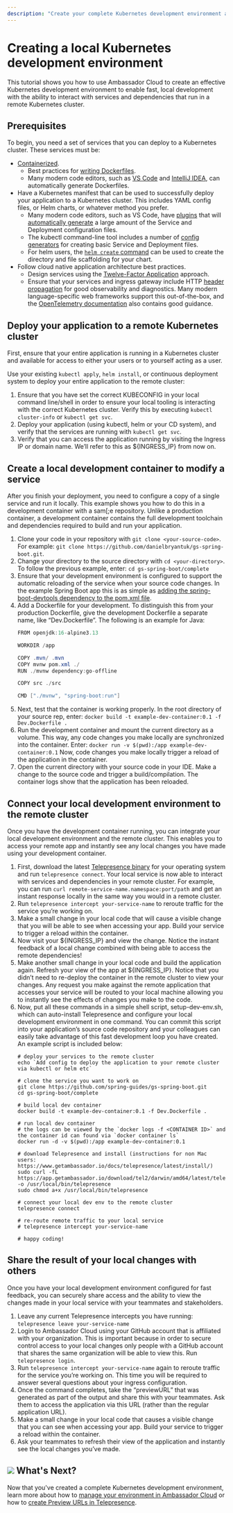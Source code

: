 ```yaml
---
description: "Create your complete Kubernetes development environment and use Telepresence to intercept services running in your Kubernetes cluster, speeding up local development and debugging."
--- 
```


# Creating a local Kubernetes development environment

This tutorial shows you how to use Ambassador Cloud to create an effective Kubernetes development environment to enable  fast, local development with the ability to interact with services and dependencies that run in a remote Kubernetes cluster.

## Prerequisites

To begin, you need a set of services that you can deploy to a Kubernetes cluster. These services must be:

* [Containerized](../../../../../../learn/kubernetes-glossary/container/).
 	- Best practices for [writing Dockerfiles](https://docs.docker.com/develop/develop-images/dockerfile_best-practices/).
	- Many modern code editors, such as [VS Code](https://code.visualstudio.com/docs/containers/overview) and [IntelliJ IDEA](https://code.visualstudio.com/docs/containers/overview), can automatically generate Dockerfiles.
* Have a Kubernetes manifest that can be used to successfully deploy your application to a Kubernetes cluster. This includes YAML config files, or Helm charts, or whatever method you prefer.
	- Many modern code editors, such as VS Code, have [plugins](https://marketplace.visualstudio.com/items?itemName=ms-kubernetes-tools.vscode-kubernetes-tools) that will [automatically generate](https://marketplace.visualstudio.com/items?itemName=GoogleCloudTools.cloudcode) a large amount of the Service and Deployment configuration files.
	- The kubectl command-line tool includes a number of [config generators](https://v1-22.docs.kubernetes.io/docs/reference/kubectl/conventions/#generators) for creating basic Service and Deployment files.
	- For helm users, the [`helm create` command](https://helm.sh/docs/helm/helm_create/) can be used to create the directory and file scaffolding for your chart.
* Follow cloud native application architecture best practices.
	- Design services using the [Twelve-Factor Application](https://12factor.net/) approach.
	- Ensure that your services and ingress gateway include HTTP [header propagation](https://www.getambassador.io/learn/kubernetes-glossary/header-propagation/) for good observability and diagnostics. Many modern language-specific web frameworks support this out-of-the-box, and the [OpenTelemetry documentation](https://opentelemetry.lightstep.com/core-concepts/context-propagation/) also contains good guidance. 

## Deploy your application to a remote Kubernetes cluster

First, ensure that your entire application is running in a Kubernetes cluster and available for access to either your users or to yourself acting as a user.

Use your existing `kubectl apply`, `helm install`, or continuous deployment system to deploy your entire application to the remote cluster:

1. Ensure that you have set the correct KUBECONFIG in your local command line/shell in order to ensure your local tooling is interacting with the correct Kubernetes cluster. Verify this by executing `kubectl cluster-info` or `kubectl get svc`.
2. Deploy your application (using kubectl, helm or your CD system), and verify that the services are running with `kubectl get svc`.
3. Verify that you can access the application running by visiting the Ingress IP or domain name. We’ll refer to this as ${INGRESS_IP} from now on.

## Create a local development container to modify a service

After you finish your deployment, you need to configure a copy of a single service and run it locally. This example shows you how to do this in a development container with a sam[;e repository. Unlike a production container, a development container contains the full development toolchain and dependencies required to build and run your application.


1. Clone your code in your repository with `git clone <your-source-code>`.
 For example: `git clone https://github.com/danielbryantuk/gs-spring-boot.git`.
2. Change your directory to the source directory with `cd <your-directory>`.
 To follow the previous example, enter: `cd gs-spring-boot/complete`
3. Ensure that your development environment is configured to support the automatic reloading of the service when your source code changes.
 In the example Spring Boot app this is as simple as [adding the spring-boot-devtools dependency to the pom.xml file](https://docs.spring.io/spring-boot/docs/1.5.16.RELEASE/reference/html/using-boot-devtools.html).
4. Add a Dockerfile for your development. 
 To distinguish this from your production Dockerfile, give the development Dockerfile a separate name, like “Dev.Dockerfile”.
 The following is an example for Java: 
	```Java
	FROM openjdk:16-alpine3.13

	WORKDIR /app

	COPY .mvn/ .mvn
	COPY mvnw pom.xml ./
	RUN ./mvnw dependency:go-offline

	COPY src ./src

	CMD ["./mvnw", "spring-boot:run"]
	```
5. Next, test that the container is working properly. In the root directory of your source rep, enter: 
`docker build -t example-dev-container:0.1 -f Dev.Dockerfile .`
6. Run the development container and mount the current directory as a volume. This way, any code changes you make locally are synchronized into the container. Enter:
 `docker run -v $(pwd):/app example-dev-container:0.1`
 Now, code changes you make locally trigger a reload of the application in the container.
7. Open the current directory with your source code in your IDE. Make a change to the source code and trigger a build/compilation.
 The container logs show that the application has been reloaded.

## Connect your local development environment to the remote cluster

Once you have the development container running, you can integrate your local development environment and the remote cluster. This enables you to access your remote app and instantly see any local changes you have made using your development container.

1. First, download the latest [Telepresence binary](../../../../../telepresence/latest/install/) for your operating system and run `telepresence connect`.
 Your local service is now able to interact with services and dependencies in your remote cluster.
 For example, you can run `curl remote-service-name.namespace:port/path` and get an instant response locally in the same way you would in a remote cluster.  
2. Run `telepresence intercept your-service-name` to reroute traffic for the service you’re working on.
3. Make a small change in your local code that will cause a visible change that you will be able to see when accessing your app. Build your service to trigger a reload within the container.
4. Now visit your ${INGRESS_IP} and view the change. 
 Notice the instant feedback of a local change combined with being able to access the remote dependencies!
5. Make another small change in your local code and build the application again. 
Refresh your view of the app at ${INGRESS_IP}. 
 Notice that you didn’t need to re-deploy the container in the remote cluster to view your changes. Any request you make against the remote application that accesses your service will be routed to your local machine allowing you to instantly see the effects of changes you make to the code.
6. Now, put all these commands in a simple shell script, setup-dev-env.sh, which can auto-install Telepresence and configure your local development environment in one command. You can commit this script into your application’s source code repository and your colleagues can easily take advantage of this fast development loop you have created. An example script is included below:
	```
	# deploy your services to the remote cluster
	echo `Add config to deploy the application to your remote cluster via kubectl or helm etc`

	# clone the service you want to work on
	git clone https://github.com/spring-guides/gs-spring-boot.git
	cd gs-spring-boot/complete

	# build local dev container
	docker build -t example-dev-container:0.1 -f Dev.Dockerfile .

	# run local dev container
	# the logs can be viewed by the `docker logs -f <CONTAINER ID>` and the container id can found via `docker container ls`
	docker run -d -v $(pwd):/app example-dev-container:0.1

	# download Telepresence and install (instructions for non Mac users: https://www.getambassador.io/docs/telepresence/latest/install/)
	sudo curl -fL https://app.getambassador.io/download/tel2/darwin/amd64/latest/telepresence -o /usr/local/bin/telepresence
	sudo chmod a+x /usr/local/bin/telepresence

	# connect your local dev env to the remote cluster
	telepresence connect

	# re-route remote traffic to your local service
	# telepresence intercept your-service-name

	# happy coding!

	```
## Share the result of your local changes with others

Once you have your local development environment configured for fast feedback, you can securely share access and the ability to view the changes made in your local service with your teammates and stakeholders.

1. Leave any current Telepresence intercepts you have running:
 `telepresence leave your-service-name`
2. Login to Ambassador Cloud using your GitHub account that is affiliated with your organization. This is important because in order to secure control access to your local changes only people with a GitHub account that shares the same organization will be able to view this.
 Run `telepresence login`.
3. Run `telepresence intercept your-service-name` again to reroute traffic for the service you’re working on. This time you will be required to answer several questions about your ingress configuration.
4. Once the command completes, take the “previewURL” that was generated as part of the output and share this with your teammates. Ask them to access the application via this URL (rather than the regular application URL).
5. Make a small change in your local code that causes a visible change that you can see when accessing your app. Build your service to trigger a reload within the container.
6. Ask your teammates to refresh their view of the application and instantly see the local changes you’ve made.

## <img class="os-logo" src="../../../images/logo.png"/> What's Next?

Now that you've created a complete Kubernetes development environment, learn more about how to [manage your environment in Ambassador Cloud](howtos/environments/) or how to [create Preview URLs in Telepresence](../../../../../telepresence/latest/howtos/preview-urls/).